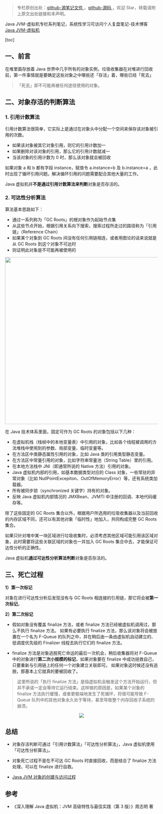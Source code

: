 > 专栏原创出处：[github-源笔记文件 ](https://github.com/GourdErwa/review-notes/tree/master/language/java-jvm) ，[github-源码 ](https://github.com/GourdErwa/java-advanced/tree/master/java-jvm)，欢迎 Star，转载请附上原文出处链接和本声明。

Java JVM-虚拟机专栏系列笔记，系统性学习可访问个人复盘笔记-技术博客 [Java JVM-虚拟机 ](https://review-notes.top/language/java-jvm/)

[toc]
## 一、前言
在堆里面存放着 Java 世界中几乎所有的对象实例，垃圾收集器在对堆进行回收前，第一件事情就是要确定这些对象之中哪些还「存活」着，哪些已经「死去」

>「死去」即不可能再被任何途径使用的对象。

## 二、对象存活的判断算法

### 1. 引用计数算法
引用计数算法很简单，它实际上是通过在对象头中分配一个空间来保存该对象被引用的次数。
- 如果该对象被其它对象引用，则它的引用计数加一
- 如果删除对该对象的引用，那么它的引用计数就减一
- 当该对象的引用计数为 0 时，那么该对象就会被回收

如果对象 a 和 b 都有字段 instance，赋值令 a.instance=b 及 b.instance=a ，此时出现了循环引用问题。解决循环引用的问题需要配合其他大量的工作。

Java 虚拟机并**不是通过引用计数算法来判断**对象是否存活的。

### 2. 可达性分析算法
算法基本思路如下：
- 通过一系列称为「GC Roots」的根对象作为起始节点集
- 从这些节点开始，根据引用关系向下搜索，搜索过程所走过的路径称为「引用链」（Reference Chain）
- 如果某个对象到 GC Roots 间没有任何引用链相连，或者用图论的话来说就是从 GC Roots 到这个对象不可达时
- 则证明此对象是不可能再被使用的

<div align="center">
    <img src="https://blog-review-notes.oss-cn-beijing.aliyuncs.com/language/java-jvm/_images/利用可达性分析算法判定对象是否可回收.jpeg" height="550px">
</div>

在 Java 技术体系里面，固定可作为 GC Roots 的对象包括以下几种：
- 在虚拟机栈（栈帧中的本地变量表）中引用的对象，比如各个线程被调用的方法堆栈中使用到的参数、局部变量、临时变量等。
- 在方法区中类静态属性引用的对象，比如 Java 类的引用类型静态变量。
- 在方法区中常量引用的对象，比如字符串常量池（String Table）里的引用。
- 在本地方法栈中 JNI（即通常所说的 Native 方法）引用的对象。
- Java 虚拟机内部的引用，如基本数据类型对应的 Class 对象，一些常驻的异常对象（比如 NullPointExcepiton、OutOfMemoryError）等，还有系统类加载器。
- 所有被同步锁（synchronized 关键字）持有的对象。
- 反映 Java 虚拟机内部情况的 JMXBean、JVMTI 中注册的回调、本地代码缓存等。

除了这些固定的 GC Roots 集合以外，根据用户所选用的垃圾收集器以及当前回收的内存区域不同，还可以有其他对象「临时性」地加入，共同构成完整 GC Roots 集合。

如果只针对堆中某一块区域进行垃圾收集时，必须考虑其他区域可能引用该区域对象，此时需要将这些关联区域的对象也一并加入 GC Roots 集合中去，才能保证可达性分析的正确性。

Java 虚拟机**通过可达性分析算法判断**对象是否存活的。

## 三、死亡过程

**1）第一次标记**

对象在进行可达性分析后发现没有与 GC Roots 相连接的引用链，那它将会被**第一次标记**。

**2）第二次标记**

- 假如对象没有覆盖 finalize 方法，或者 finalize 方法已经被虚拟机调用过，那么不执行 finalize 方法。
如果有必要执行 finalize 方法，那么该对象将会被放置在一个名为 F-Queue 的队列之中，并在稍后由一条由虚拟机自动建立的、低调度优先级的 Finalizer 线程去执行它们的 finalize 方法。

- finalize 方法是对象逃脱死亡命运的最后一次机会，稍后收集器将对 F-Queue 中的对象进行**第二次小规模的标记**，如果对象要在 finalize 中成功拯救自己，只要重新与引用链上的任何一个对象建立关联即可。
如果对象这时候还没有逃脱，那基本上它就真的要被回收了。

> 这里所说的「执行 finalize 方法」是指虚拟机会触发这个方法开始运行，但并不承诺一定会等待它运行结束。这样做的原因是，如果某个对象的 finalize 方法执行缓慢，或者更极端地发生了死循环，将很可能导致 F-Queue 队列中的其他对象永久处于等待，甚至导致整个内存回收子系统的崩溃。


<div align="center">
    <img src="https://blog-review-notes.oss-cn-beijing.aliyuncs.com/language/java-jvm/_images/虚拟机对象死亡过程-流程图.png">
</div>

## 总结
- 对象存活判断可通过「引用计数算法」「可达性分析算法」，Java 虚拟机使用「可达性分析算法」。

- 对象死亡过程不是在不可达 GC Roots 时直接回收，而是结合了 finalize 方法处理，可以在 finalize 进行自救。

- [Java JVM 对象的创建与访问过程](https://blog.csdn.net/xiaohulunb/article/details/103828111)
## 参考
- 《深入理解 Java 虚拟机：JVM 高级特性与最佳实践（第 3 版）》周志明 著